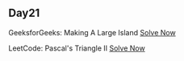 ## Day21

GeeksforGeeks: Making A Large Island
[Solve Now](https://practice.geeksforgeeks.org/problems/making-a-large-island/1)

LeetCode: Pascal's Triangle II [Solve Now](https://leetcode.com/problems/pascals-triangle-ii/description/)
